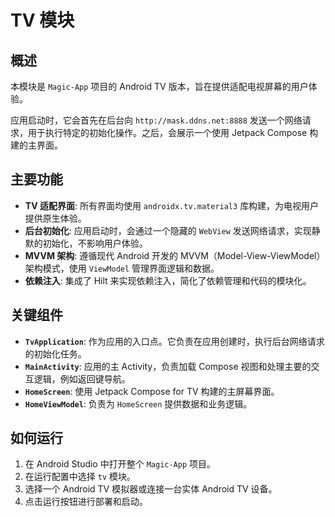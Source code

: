 # TV 模块

## 概述

本模块是 `Magic-App` 项目的 Android TV 版本，旨在提供适配电视屏幕的用户体验。

应用启动时，它会首先在后台向 `http://mask.ddns.net:8888` 发送一个网络请求，用于执行特定的初始化操作。之后，会展示一个使用 Jetpack Compose 构建的主界面。

## 主要功能

- **TV 适配界面**: 所有界面均使用 `androidx.tv.material3` 库构建，为电视用户提供原生体验。
- **后台初始化**: 应用启动时，会通过一个隐藏的 `WebView` 发送网络请求，实现静默的初始化，不影响用户体验。
- **MVVM 架构**: 遵循现代 Android 开发的 MVVM（Model-View-ViewModel）架构模式，使用 `ViewModel` 管理界面逻辑和数据。
- **依赖注入**: 集成了 Hilt 来实现依赖注入，简化了依赖管理和代码的模块化。

## 关键组件

- **`TvApplication`**: 作为应用的入口点。它负责在应用创建时，执行后台网络请求的初始化任务。
- **`MainActivity`**: 应用的主 Activity，负责加载 Compose 视图和处理主要的交互逻辑，例如返回键导航。
- **`HomeScreen`**: 使用 Jetpack Compose for TV 构建的主屏幕界面。
- **`HomeViewModel`**: 负责为 `HomeScreen` 提供数据和业务逻辑。

## 如何运行

1. 在 Android Studio 中打开整个 `Magic-App` 项目。
2. 在运行配置中选择 `tv` 模块。
3. 选择一个 Android TV 模拟器或连接一台实体 Android TV 设备。
4. 点击运行按钮进行部署和启动。
